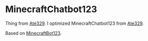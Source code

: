 # MinecraftChatbot123
Thing from [Ate329](https://github.com/Ate329).  I optimized MinecraftChatbot123 from [Ate329](https://github.com/Ate329).

Based on [MinecraftBot123](https://github.com/Ate329/MinecraftBot123).
